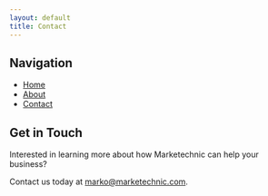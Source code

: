 ```yaml
---
layout: default
title: Contact
---
```

## Navigation

- [Home](index.md)
- [About](about.md)
- [Contact](contact.md)
  
## Get in Touch

Interested in learning more about how Marketechnic can help your business? 

Contact us today at [marko@marketechnic.com](mailto:marko@marketechnic.com).
